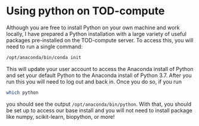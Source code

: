 # Using python on TOD-compute

Although you are free to install Python on your own machine and work locally, I have prepared a Python installation with a large variety of useful packages pre-installed on the TOD-compute server. To access this, you will need to run a single command:

```bash
/opt/anaconda/bin/conda init
```

This will update your user account to access the Anaconda install of Python and set your default Python to the Anaconda install of Python 3.7. After you run this you will need to log out and back in. Once you do so, if you run 

```bash
which python
```

you should see the output `/opt/anaconda/bin/python`. With that, you should be set up to access our base install and you will not need to install package like numpy, scikit-learn, biopython, or more!